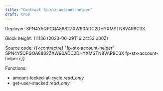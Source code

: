 ```yaml
---
title: "Contract fp-stx-account-helper"
draft: true
---
```

Deployer: SPN4Y5QPGQA8882ZXW90ADC2DHYXMSTN8VAR8C3X


 



Block height: 111136 (2023-06-29T16:24:53.000Z)

Source code: {{<contractref "fp-stx-account-helper" SPN4Y5QPGQA8882ZXW90ADC2DHYXMSTN8VAR8C3X fp-stx-account-helper>}}

Functions:

* amount-locked-at-cycle _read_only_
* get-user-stacked _read_only_
